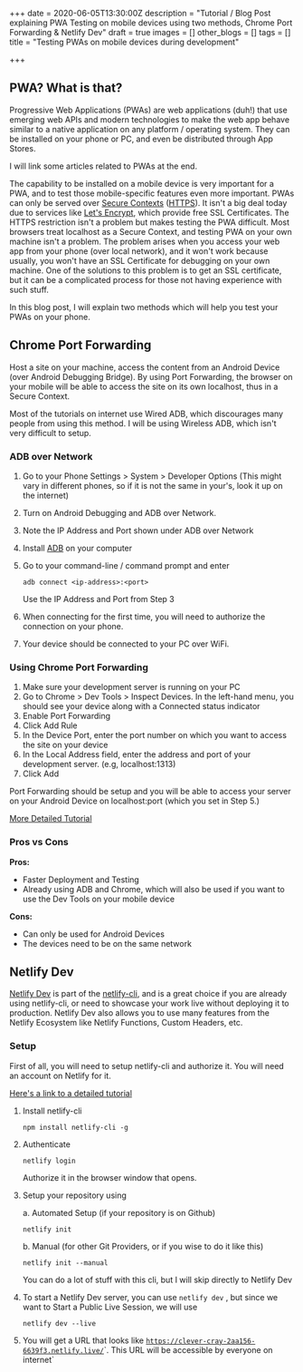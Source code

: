 +++
date = 2020-06-05T13:30:00Z
description = "Tutorial / Blog Post explaining PWA Testing on mobile devices using two methods, Chrome Port Forwarding & Netlify Dev"
draft = true
images = []
other_blogs = []
tags = []
title = "Testing PWAs on mobile devices during development"

+++
## PWA? What is that?

Progressive Web Applications (PWAs) are web applications (duh!) that use emerging web APIs and modern technologies to make the web app behave similar to a native application on any platform / operating system. They can be installed on your phone or PC, and even be distributed through App Stores.

I will link some articles related to PWAs at the end.

The capability to be installed on a mobile device is very important for a PWA, and to test those mobile-specific features even more important. PWAs can only be served over [Secure Contexts](https://developer.mozilla.org/en-US/docs/Web/Security/Secure_Contexts) ([HTTPS](https://developer.mozilla.org/en-US/docs/Glossary/HTTPS)). It isn't a big deal today due to services like [Let's Encrypt](https://letsencrypt.org/), which provide free SSL Certificates. The HTTPS restriction isn't a problem but makes testing the PWA difficult. Most browsers treat localhost as a Secure Context, and testing PWA on your own machine isn't a problem. The problem arises when you access your web app from your phone (over local network), and it won't work because usually, you won't have an SSL Certificate for debugging on your own machine. One of the solutions to this problem is to get an SSL certificate, but it can be a complicated process for those not having experience with such stuff.

In this blog post, I will explain two methods which will help you test your PWAs on your phone.

## Chrome Port Forwarding

Host a site on your machine, access the content from an Android Device (over Android Debugging Bridge). By using Port Forwarding, the browser on your mobile will be able to access the site on its own localhost, thus in a Secure Context.

Most of the tutorials on internet use Wired ADB, which discourages many people from using this method. I will be using Wireless ADB, which isn't very difficult to setup.

### ADB over Network

1. Go to your Phone Settings > System > Developer Options (This might vary in different phones, so if it is not the same in your's, look it up on the internet)
2. Turn on Android Debugging and ADB over Network.
3. Note the IP Address and Port shown under ADB over Network
4. Install [ADB]() on your computer
5. Go to your command-line / command prompt and enter

       adb connect <ip-address>:<port>

   Use the IP Address and Port from Step 3
6. When connecting for the first time, you will need to authorize the connection on your phone.
7. Your device should be connected to your PC over WiFi.

### Using Chrome Port Forwarding

1. Make sure your development server is running on your PC
2. Go to Chrome > Dev Tools > Inspect Devices. In the left-hand menu, you should see your device along with a Connected status indicator
3. Enable Port Forwarding
4. Click Add Rule
5. In the Device Port, enter the port number on which you want to access the site on your device
6. In the Local Address field, enter the address and port of your development server. (e.g, localhost:1313)
7. Click Add

Port Forwarding should be setup and you will be able to access your server on your Android Device on localhost:port (which you set in Step 5.)

[More Detailed Tutorial](https://developers.google.com/web/tools/chrome-devtools/remote-debugging/local-server)

### Pros vs Cons

**Pros:**

* Faster Deployment and Testing
* Already using ADB and Chrome, which will also be used if you want to use the Dev Tools on your mobile device

**Cons:**

* Can only be used for Android Devices
* The devices need to be on the same network

## Netlify Dev

[Netlify Dev](https://www.netlify.com/products/dev/) is part of the [netlify-cli](https://docs.netlify.com/cli/get-started), and is a great choice if you are already using netlify-cli, or need to showcase your work live without deploying it to production. Netlify Dev also allows you to use many features from the Netlify Ecosystem like Netlify Functions, Custom Headers, etc.

### Setup

First of all, you will need to setup netlify-cli and authorize it. You will need an account on Netlify for it.

[Here's a link to a detailed tutorial]()

1. Install netlify-cli

       npm install netlify-cli -g
2. Authenticate

       netlify login

   Authorize it in the browser window that opens.
3. Setup your repository using

   a. Automated Setup (if your repository is on Github)

       netlify init

   b. Manual (for other Git Providers, or if you wise to do it like this)

       netlify init --manual

   You can do a lot of stuff with this cli, but I will skip directly to Netlify Dev
4. To start a Netlify Dev server, you can use `netlify dev` , but since we want to Start a Public Live Session, we will use

       netlify dev --live
5. You will get a URL that looks like [`https://clever-cray-2aa156-6639f3.netlify.live/`](https://clever-cray-2aa156-6639f3.netlify.live/ "https://clever-cray-2aa156-6639f3.netlify.live/")`. This URL will be accessible by everyone on internet`